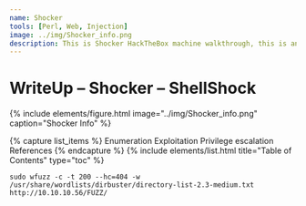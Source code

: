 ```yaml
---
name: Shocker
tools: [Perl, Web, Injection]
image: ../img/Shocker_info.png
description: This is Shocker HackTheBox machine walkthrough, this is an easy difficulty linux machine with ip 10.10.10.56.
---
```


# WriteUp – Shocker – ShellShock

{% include elements/figure.html image="../img/Shocker_info.png" caption="Shocker Info" %}

{% capture list_items %}
Enumeration
Exploitation
Privilege escalation
References
{% endcapture %}
{% include elements/list.html title="Table of Contents" type="toc" %}

```linux
sudo wfuzz -c -t 200 --hc=404 -w /usr/share/wordlists/dirbuster/directory-list-2.3-medium.txt http://10.10.10.56/FUZZ/
```